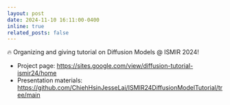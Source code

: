 ```yaml
---
layout: post
date: 2024-11-10 16:11:00-0400
inline: true
related_posts: false
---
```


🔥 Organizing and giving tutorial on Diffusion Models @ ISMIR 2024!

- Project page: https://sites.google.com/view/diffusion-tutorial-ismir24/home
- Presentation materials: https://github.com/ChiehHsinJesseLai/ISMIR24DiffusionModelTutorial/tree/main
  

